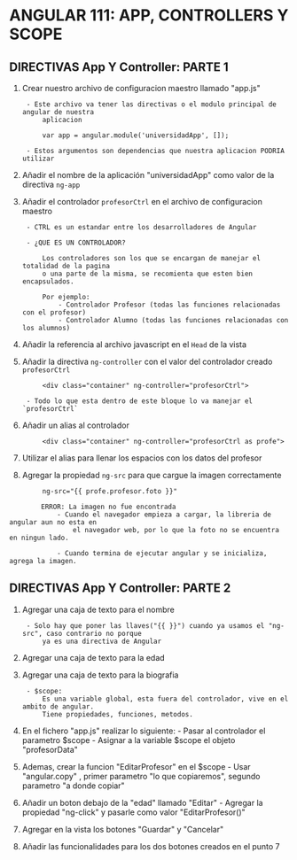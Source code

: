 # ANGULAR 111: APP, CONTROLLERS Y SCOPE

## DIRECTIVAS App Y Controller: PARTE 1

1. Crear nuestro archivo de configuracion maestro llamado "app.js"

		- Este archivo va tener las directivas o el modulo principal de angular de nuestra
			aplicacion

			var app = angular.module('universidadApp', []);

		- Estos argumentos son dependencias que nuestra aplicacion PODRIA utilizar

2. Añadir el nombre de la aplicación "universidadApp" como valor de la directiva `ng-app`

3. Añadir el controlador `profesorCtrl` en el archivo de configuracion maestro

		- CTRL es un estandar entre los desarrolladores de Angular

		- ¿QUE ES UN CONTROLADOR?

			Los controladores son los que se encargan de manejar el totalidad de la pagina
			o una parte de la misma, se recomienta que esten bien encapsulados.

			Por ejemplo:
				- Controlador Profesor (todas las funciones relacionadas con el profesor)
				- Controlador Alumno (todas las funciones relacionadas con los alumnos)

4. Añadir la referencia al archivo javascript en el `Head` de la vista

5. Añadir la directiva `ng-controller` con el valor del controlador creado `profesorCtrl`

			<div class="container" ng-controller="profesorCtrl">

		- Todo lo que esta dentro de este bloque lo va manejar el `profesorCtrl`

6. Añadir un alias al controlador

			<div class="container" ng-controller="profesorCtrl as profe">

7. Utilizar el alias para llenar los espacios con los datos del profesor

8. Agregar la propiedad `ng-src` para que cargue la imagen correctamente

			ng-src="{{ profe.profesor.foto }}"

~~~
		ERROR: La imagen no fue encontrada
			- Cuando el navegador empieza a cargar, la libreria de angular aun no esta en
				el navegador web, por lo que la foto no se encuentra en ningun lado.

			- Cuando termina de ejecutar angular y se inicializa, agrega la imagen.
~~~~


## DIRECTIVAS App Y Controller: PARTE 2

1. Agregar una caja de texto para el nombre

		- Solo hay que poner las llaves("{{ }}") cuando ya usamos el "ng-src", caso contrario no porque
			ya es una directiva de Angular

2. Agregar una caja de texto para la edad

3. Agregar una caja de texto para la biografia

		- $scope:
			Es una variable global, esta fuera del controlador, vive en el ambito de angular.
			Tiene propiedades, funciones, metodos.

4. En el fichero "app.js" realizar lo siguiente:
		- Pasar al controlador el parametro $scope
		- Asignar a la variable $scope el objeto "profesorData"

5. Ademas, crear la funcion "EditarProfesor" en el $scope
		- Usar "angular.copy" , primer parametro "lo que copiaremos", segundo parametro "a donde copiar"

6. Añadir un boton debajo de la "edad" llamado "Editar"
		- Agregar la propiedad "ng-click" y pasarle como valor "EditarProfesor()"

7. Agregar en la vista los botones "Guardar" y "Cancelar"

8. Añadir las funcionalidades para los dos botones creados en el punto 7
